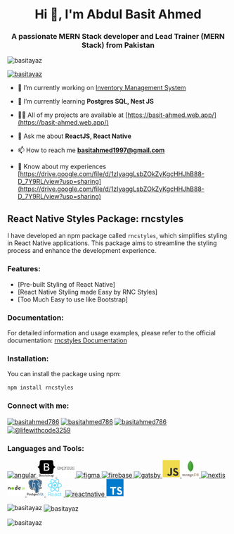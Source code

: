 <h1 align="center">Hi 👋, I'm Abdul Basit Ahmed</h1>
<h3 align="center">A passionate MERN Stack developer and Lead Trainer (MERN Stack) from Pakistan</h3>

<p align="left"> <img src="https://komarev.com/ghpvc/?username=basitayaz&label=Profile%20views&color=0e75b6&style=flat" alt="basitayaz" /> </p>

<p align="left"> <a href="https://github.com/ryo-ma/github-profile-trophy"><img src="https://github-profile-trophy.vercel.app/?username=basitayaz" alt="basitayaz" /></a> </p>

- 🔭 I’m currently working on [Inventory Management System](https://mubashircurtainrecept.web.app/)

- 🌱 I’m currently learning **Postgres SQL, Nest JS**

- 👨‍💻 All of my projects are available at [https://basit-ahmed.web.app/](https://basit-ahmed.web.app/)

- 💬 Ask me about **ReactJS, React Native**

- 📫 How to reach me **basitahmed1997@gmail.com**

- 📄 Know about my experiences [https://drive.google.com/file/d/1zIyaggLsbZOkZyKgcHHJhB88-D_7Y9RL/view?usp=sharing](https://drive.google.com/file/d/1zIyaggLsbZOkZyKgcHHJhB88-D_7Y9RL/view?usp=sharing)

## React Native Styles Package: rncstyles

I have developed an npm package called `rncstyles`, which simplifies styling in React Native applications. This package aims to streamline the styling process and enhance the development experience.

### Features:

- [Pre-built Styling of React Native]
- [React Native Styling made Easy by RNC Styles]
- [Too Much Easy to use like Bootstrap]

### Documentation:

For detailed information and usage examples, please refer to the official documentation: [rncstyles Documentation](https://rncstyles.com/)

### Installation:

You can install the package using npm:

```bash
npm install rncstyles
```


<h3 align="left">Connect with me:</h3>
<p align="left">
<a href="https://linkedin.com/in/basitahmed786" target="blank"><img align="center" src="https://raw.githubusercontent.com/rahuldkjain/github-profile-readme-generator/master/src/images/icons/Social/linked-in-alt.svg" alt="basitahmed786" height="30" width="40" /></a>
<a href="https://fb.com/basitahmed786" target="blank"><img align="center" src="https://raw.githubusercontent.com/rahuldkjain/github-profile-readme-generator/master/src/images/icons/Social/facebook.svg" alt="basitahmed786" height="30" width="40" /></a>
<a href="https://instagram.com/basitahmed786" target="blank"><img align="center" src="https://raw.githubusercontent.com/rahuldkjain/github-profile-readme-generator/master/src/images/icons/Social/instagram.svg" alt="basitahmed786" height="30" width="40" /></a>
<a href="https://www.youtube.com/c/@lifewithcode3259" target="blank"><img align="center" src="https://raw.githubusercontent.com/rahuldkjain/github-profile-readme-generator/master/src/images/icons/Social/youtube.svg" alt="@lifewithcode3259" height="30" width="40" /></a>
</p>

<h3 align="left">Languages and Tools:</h3>
<p align="left"> <a href="https://angular.io" target="_blank" rel="noreferrer"> <img src="https://angular.io/assets/images/logos/angular/angular.svg" alt="angular" width="40" height="40"/> </a> <a href="https://getbootstrap.com" target="_blank" rel="noreferrer"> <img src="https://raw.githubusercontent.com/devicons/devicon/master/icons/bootstrap/bootstrap-plain-wordmark.svg" alt="bootstrap" width="40" height="40"/> </a> <a href="https://expressjs.com" target="_blank" rel="noreferrer"> <img src="https://raw.githubusercontent.com/devicons/devicon/master/icons/express/express-original-wordmark.svg" alt="express" width="40" height="40"/> </a> <a href="https://www.figma.com/" target="_blank" rel="noreferrer"> <img src="https://www.vectorlogo.zone/logos/figma/figma-icon.svg" alt="figma" width="40" height="40"/> </a> <a href="https://firebase.google.com/" target="_blank" rel="noreferrer"> <img src="https://www.vectorlogo.zone/logos/firebase/firebase-icon.svg" alt="firebase" width="40" height="40"/> </a> <a href="https://www.gatsbyjs.com/" target="_blank" rel="noreferrer"> <img src="https://www.vectorlogo.zone/logos/gatsbyjs/gatsbyjs-icon.svg" alt="gatsby" width="40" height="40"/> </a> <a href="https://developer.mozilla.org/en-US/docs/Web/JavaScript" target="_blank" rel="noreferrer"> <img src="https://raw.githubusercontent.com/devicons/devicon/master/icons/javascript/javascript-original.svg" alt="javascript" width="40" height="40"/> </a> <a href="https://www.mongodb.com/" target="_blank" rel="noreferrer"> <img src="https://raw.githubusercontent.com/devicons/devicon/master/icons/mongodb/mongodb-original-wordmark.svg" alt="mongodb" width="40" height="40"/> </a> <a href="https://nextjs.org/" target="_blank" rel="noreferrer"> <img src="https://cdn.worldvectorlogo.com/logos/nextjs-2.svg" alt="nextjs" width="40" height="40"/> </a> <a href="https://nodejs.org" target="_blank" rel="noreferrer"> <img src="https://raw.githubusercontent.com/devicons/devicon/master/icons/nodejs/nodejs-original-wordmark.svg" alt="nodejs" width="40" height="40"/> </a> <a href="https://www.postgresql.org" target="_blank" rel="noreferrer"> <img src="https://raw.githubusercontent.com/devicons/devicon/master/icons/postgresql/postgresql-original-wordmark.svg" alt="postgresql" width="40" height="40"/> </a> <a href="https://reactjs.org/" target="_blank" rel="noreferrer"> <img src="https://raw.githubusercontent.com/devicons/devicon/master/icons/react/react-original-wordmark.svg" alt="react" width="40" height="40"/> </a> <a href="https://reactnative.dev/" target="_blank" rel="noreferrer"> <img src="https://reactnative.dev/img/header_logo.svg" alt="reactnative" width="40" height="40"/> </a> <a href="https://www.typescriptlang.org/" target="_blank" rel="noreferrer"> <img src="https://raw.githubusercontent.com/devicons/devicon/master/icons/typescript/typescript-original.svg" alt="typescript" width="40" height="40"/> </a> </p>

<p><img align="left" src="https://github-readme-stats.vercel.app/api/top-langs?username=basitayaz&show_icons=true&locale=en&layout=compact" alt="basitayaz" /></p>

<p>&nbsp;<img align="center" src="https://github-readme-stats.vercel.app/api?username=basitayaz&show_icons=true&locale=en" alt="basitayaz" /></p>

<p><img align="center" src="https://github-readme-streak-stats.herokuapp.com/?user=basitayaz&" alt="basitayaz" /></p>

